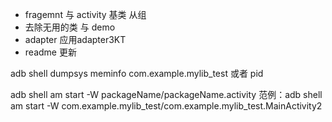 
* fragemnt 与 activity 基类 从组
* 去除无用的类 与 demo
* adapter 应用adapter3KT  
* readme 更新

adb shell dumpsys meminfo  com.example.mylib_test 或者 pid

adb shell am start -W packageName/packageName.activity
范例：adb shell am start -W com.example.mylib_test/com.example.mylib_test.MainActivity2
